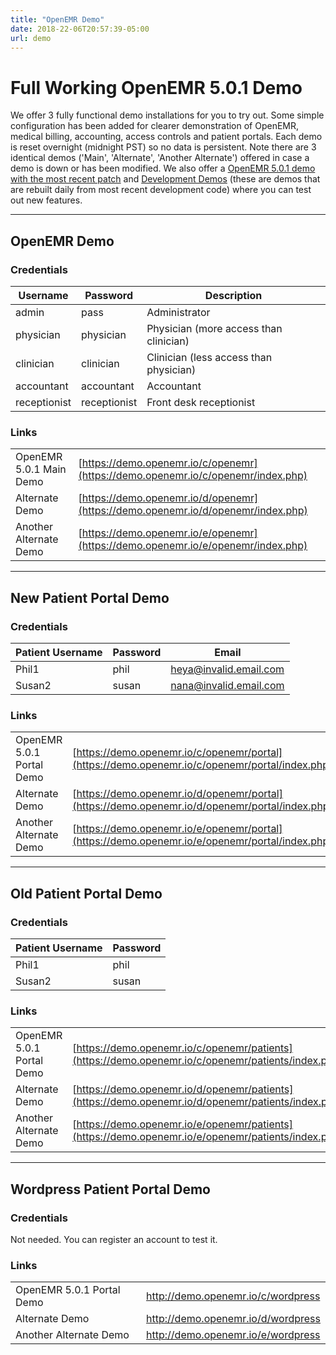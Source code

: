 ```yaml
---
title: "OpenEMR Demo"
date: 2018-22-06T20:57:39-05:00
url: demo
---
```


# Full Working OpenEMR 5.0.1 Demo

We offer 3 fully functional demo installations for you to try out. Some simple configuration has been added for clearer demonstration of OpenEMR, medical billing, accounting, access controls and patient portals. Each demo is reset overnight (midnight PST) so no data is persistent. Note there are 3 identical demos ('Main', 'Alternate', 'Another Alternate') offered in case a demo is down or has been modified. We also offer a [OpenEMR 5.0.1 demo with the most recent patch](https://www.open-emr.org/wiki/index.php/Development_5.0.1_Demo) and [Development Demos](https://www.open-emr.org/wiki/index.php/Development_Demo) (these are demos that are rebuilt daily from most recent development code) where you can test out new features.

---

## OpenEMR Demo

### Credentials

| Username     | Password     | Description                            |
|--------------|--------------|----------------------------------------|
| admin        | pass         | Administrator                          |
| physician    | physician    | Physician (more access than clinician) |
| clinician    | clinician    | Clinician (less access than physician) |
| accountant   | accountant   | Accountant                             |
| receptionist | receptionist | Front desk receptionist                |

### Links
| | |
|---------------------------|----------------------------------------------------------------------------------|
| OpenEMR 5.0.1 Main Demo   | [https://demo.openemr.io/c/openemr](https://demo.openemr.io/c/openemr/index.php) |
| Alternate Demo            | [https://demo.openemr.io/d/openemr](https://demo.openemr.io/d/openemr/index.php) |
| Another Alternate Demo    | [https://demo.openemr.io/e/openemr](https://demo.openemr.io/e/openemr/index.php) |

---

## New Patient Portal Demo

### Credentials

| Patient Username   | Password | Email                  |
|--------------------|----------|------------------------|
| Phil1              | phil     | heya@invalid.email.com |
| Susan2             | susan    | nana@invalid.email.com |

### Links

| | |
|---------------------------|----------------------------------------------------------------------------------------------------|
| OpenEMR 5.0.1 Portal Demo | [https://demo.openemr.io/c/openemr/portal](https://demo.openemr.io/c/openemr/portal/index.php) |
| Alternate Demo            | [https://demo.openemr.io/d/openemr/portal](https://demo.openemr.io/d/openemr/portal/index.php) |
| Another Alternate Demo    | [https://demo.openemr.io/e/openemr/portal](https://demo.openemr.io/e/openemr/portal/index.php) |

---

## Old Patient Portal Demo

### Credentials

| Patient Username   | Password |
|--------------------|----------|
| Phil1              | phil     |
| Susan2             | susan    |

### Links

| | |
|---------------------------|----------------------------------------------------------------------------------------------------|
| OpenEMR 5.0.1 Portal Demo | [https://demo.openemr.io/c/openemr/patients](https://demo.openemr.io/c/openemr/patients/index.php) |
| Alternate Demo            | [https://demo.openemr.io/d/openemr/patients](https://demo.openemr.io/d/openemr/patients/index.php) |
| Another Alternate Demo    | [https://demo.openemr.io/e/openemr/patients](https://demo.openemr.io/e/openemr/patients/index.php) |

---

## Wordpress Patient Portal Demo

### Credentials

Not needed. You can register an account to test it.

### Links

| | |
|---------------------------|------------------------------------|
| OpenEMR 5.0.1 Portal Demo | http://demo.openemr.io/c/wordpress |
| Alternate Demo            | http://demo.openemr.io/d/wordpress |
| Another Alternate Demo    | http://demo.openemr.io/e/wordpress |
